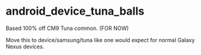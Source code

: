 android_device_tuna_balls
=========================

Based 100% off CM9 Tuna common.  (FOR NOW)  

Move this to device/samsung/tuna like one would expect for normal Galaxy Nexus devices.
